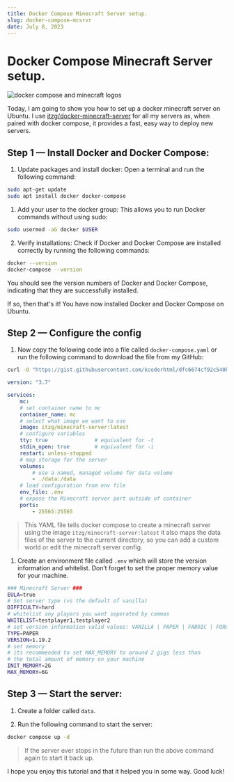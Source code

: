 ```yaml
---
title: Docker Compose Minecraft Server setup.
slug: docker-compose-mcsrvr
date: July 8, 2023
---
```


# Docker Compose Minecraft Server setup.

![docker compose and minecraft logos](https://assets.vrite.io/64974cb888e8beebeb2c925b/_fL_L6Ai92y9KW6w44lrz.jpeg)

Today, I am going to show you how to set up a docker minecraft server on Ubuntu. I use [itzg/docker-minecraft-server](https://github.com/itzg/docker-minecraft-server) for all my servers as, when paired with docker compose, it provides a fast, easy way to deploy new servers.

## Step 1 — Install Docker and Docker Compose:

1.  Update packages and install docker: Open a terminal and run the following command:
```bash
sudo apt-get update
sudo apt install docker docker-compose
```

1.  Add your user to the docker group: This allows you to run Docker commands without using sudo:
```bash
sudo usermod -aG docker $USER
```
2.  Verify installations: Check if Docker and Docker Compose are installed correctly by running the following commands:
```bash
docker --version
docker-compose --version
```

You should see the version numbers of Docker and Docker Compose, indicating that they are successfully installed.

If so, then that's it! You have now installed Docker and Docker Compose on Ubuntu.

## Step 2 — Configure the config

1.  Now copy the following code into a file called `docker-compose.yaml` or run the following command to download the file from my GitHub:
```bash
curl -O "https://gist.githubusercontent.com/kcoderhtml/dfc6674cf92c540bf0952d6387e7feab/raw/031868036ef4b971e5fe07298252321b610e7569/docker-compose.yml"
```
```yaml
version: "3.7"

services:
    mc:
    # set container name to mc
    container_name: mc
    # select what image we want to use
    image: itzg/minecraft-server:latest
    # configure variables
    tty: true               # equivalent for -t
    stdin_open: true        # equivalent for -i
    restart: unless-stopped
    # map storage for the server
    volumes:
        # use a named, managed volume for data volume
        - ./data:/data
    # load configuration from env file
    env_file: .env
    # expose the Minecraft server port outside of container
    ports:
        - 25565:25565
```

> This YAML file tells docker compose to create a minecraft server using the image `itzg/minecraft-server:latest` it also maps the data files of the server to the current directory, so you can add a custom world or edit the minecraft server config.

1.  Create an environment file called `.env` which will store the version information and whitelist. Don’t forget to set the proper memory value for your machine.
    
```bash
### Minecraft Server ###
EULA=true
# Set server type (vs the default of vanilla)
DIFFICULTY=hard 
# whitelist any players you want seperated by commas
WHITELIST=testplayer1,testplayer2
# set version information valid values: VANILLA | PAPER | FABRIC | FORGE
TYPE=PAPER
VERSION=1.19.2
# set memory
# its recommended to set MAX_MEMORY to around 2 gigs less than 
# the total amount of memory on your machine
INIT_MEMORY=2G
MAX_MEMORY=6G
```

## Step 3 — Start the server:

1.  Create a folder called `data`.
    
2.  Run the following command to start the server:
```bash
docker compose up -d
```

> If the server ever stops in the future than run the above command again to start it back up.

I hope you enjoy this tutorial and that it helped you in some way. Good luck!